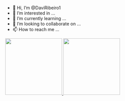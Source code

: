 - 👋 Hi, I’m @DaviRibeiro1
- 👀 I’m interested in ...
- 🌱 I’m currently learning ...
- 💞️ I’m looking to collaborate on ...
- 📫 How to reach me ...


<div>
<a href="https://github.com/DaviRibeiro1">
<img loading="lazy" height="180em" src="https://github-readme-stats.vercel.app/api/top-langs/?username=DaviRibeiro1&layout=compact&langs_count=7&theme=dracula"/>
<img loading="lazy" height="180em" src="https://github-readme-stats.vercel.app/api?username=DaviRibeiro1&show_icons=true&theme=dracula&include_all_commits=true&count_private=true"/>
</div>
<!---
DaviRibeiro1/DaviRibeiro1 is a ✨ special ✨ repository because its `README.md` (this file) appears on your GitHub profile.
You can click the Preview link to take a look at your changes.
--->
